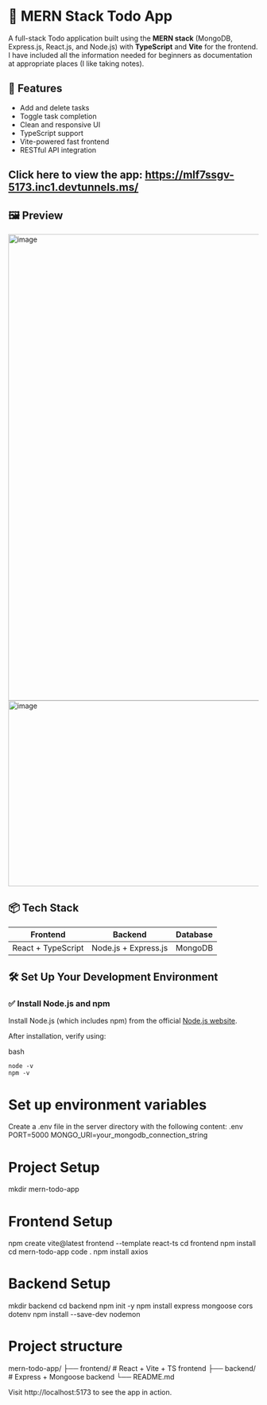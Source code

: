 
# 📝 MERN Stack Todo App

A full-stack Todo application built using the **MERN stack** (MongoDB, Express.js, React.js, and Node.js) with **TypeScript** and **Vite** for the frontend. I have included all the information needed for beginners as documentation at appropriate places (I like taking notes).   

## 🚀 Features

- Add and delete tasks
- Toggle task completion
- Clean and responsive UI
- TypeScript support
- Vite-powered fast frontend
- RESTful API integration

## Click here to view the app: https://mlf7ssgv-5173.inc1.devtunnels.ms/

## 🖼️ Preview
<img width="1920" height="939" alt="image" src="https://github.com/user-attachments/assets/4e784303-8986-4999-ac73-c98a9808727a" />

<img width="1920" height="374" alt="image" src="https://github.com/user-attachments/assets/8907829b-a5ac-49b2-a0fa-2c25c7863a2f" />

## 📦 Tech Stack

| Frontend          | Backend             | Database   |
|-------------------|---------------------|------------|
| React + TypeScript| Node.js + Express.js| MongoDB    |

## 🛠️ Set Up Your Development Environment

### ✅ Install Node.js and npm

Install Node.js (which includes npm) from the official [Node.js website](https://nodejs.org/).

After installation, verify using:


bash
```
node -v
npm -v
```

# Set up environment variables
Create a .env file in the server directory with the following content:
.env
PORT=5000
MONGO_URI=your_mongodb_connection_string

# Project Setup
mkdir mern-todo-app

# Frontend Setup
npm create vite@latest frontend --template react-ts
cd frontend
npm install
cd mern-todo-app
code .
npm install axios

# Backend Setup
mkdir backend
cd backend
npm init -y
npm install express mongoose cors dotenv
npm install --save-dev nodemon

# Project structure
mern-todo-app/
├── frontend/       # React + Vite + TS frontend
├── backend/        # Express + Mongoose backend
└── README.md

Visit http://localhost:5173 to see the app in action.
